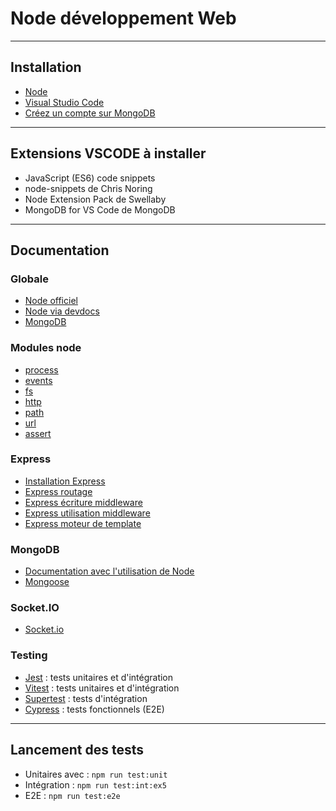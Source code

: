 # Node développement Web

---

## Installation

- [Node](https://nodejs.org/en/download/package-manager)
- [Visual Studio Code](https://code.visualstudio.com/download)
- [Créez un compte sur MongoDB](https://account.mongodb.com/account/register)

---

## Extensions VSCODE à installer

- JavaScript (ES6) code snippets
- node-snippets de Chris Noring
- Node Extension Pack de Swellaby
- MongoDB for VS Code de MongoDB

---

## Documentation

### Globale

- [Node officiel](https://nodejs.org/docs/latest/api/)
- [Node via devdocs](https://devdocs.io/node/)
- [MongoDB](https://www.mongodb.com/docs/)

### Modules node

- [process](https://nodejs.org/docs/latest/api/process.html)
- [events](https://nodejs.org/docs/latest/api/events.html)
- [fs](https://nodejs.org/docs/latest/api/fs.html)
- [http](https://nodejs.org/docs/latest/api/http.html)
- [path](https://nodejs.org/docs/latest/api/path.html)
- [url](https://nodejs.org/docs/latest/api/url.html)
- [assert](https://nodejs.org/docs/latest/api/assert.html)

### Express

- [Installation Express](https://expressjs.com/en/starter/installing.html)
- [Express routage](https://expressjs.com/fr/guide/routing.html)
- [Express écriture middleware](https://expressjs.com/fr/guide/writing-middleware.html)
- [Express utilisation middleware](https://expressjs.com/fr/guide/using-middleware.html)
- [Express moteur de template](https://expressjs.com/fr/guide/using-template-engines.html)

### MongoDB

- [Documentation avec l'utilisation de Node](https://www.mongodb.com/docs/languages/javascript/)
- [Mongoose](https://www.mongodb.com/developer/languages/javascript/getting-started-with-mongodb-and-mongoose/)


### Socket.IO

- [Socket.io](https://socket.io/docs/v4/tutorial/introduction)

### Testing

- [Jest](https://jestjs.io/docs/getting-started) : tests unitaires et d'intégration
- [Vitest](https://vitest.dev/guide/)  : tests unitaires et d'intégration
- [Supertest](https://www.npmjs.com/package/supertest) : tests d'intégration
- [Cypress](https://www.cypress.io/)  : tests fonctionnels (E2E)

---

## Lancement des tests

- Unitaires avec : `npm run test:unit`
- Intégration : `npm run test:int:ex5`
- E2E : `npm run test:e2e`